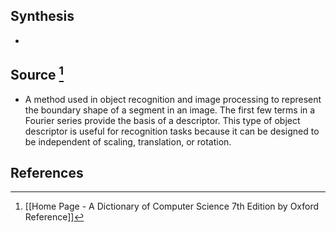 ## Synthesis
- 
## Source [^1]
- A method used in object recognition and image processing to represent the boundary shape of a segment in an image. The first few terms in a Fourier series provide the basis of a descriptor. This type of object descriptor is useful for recognition tasks because it can be designed to be independent of scaling, translation, or rotation.
## References

[^1]: [[Home Page - A Dictionary of Computer Science 7th Edition by Oxford Reference]]